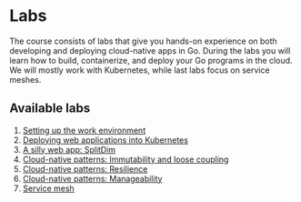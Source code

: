 # Labs

The course consists of labs that give you hands-on experience on both
developing and deploying cloud-native apps in Go. During the labs you
will learn how to build, containerize, and deploy your Go programs in
the cloud. We will mostly work with Kubernetes, while last labs focus
on service meshes.

## Available labs

1. [Setting up the work environment](01-setup/)
1. [Deploying web applications into Kubernetes](02-webapps/)
1. [A silly web app: SplitDim](03-splitdim/)
1. [Cloud-native patterns: Immutability and loose coupling](04-immutability/)
1. [Cloud-native patterns: Resilience](05-resilience/)
1. [Cloud-native patterns: Manageability](06-manageability/)
1. [Service mesh](07-service-mesh/)

<!-- Local Variables: -->
<!-- mode: markdown; coding: utf-8 -->
<!-- auto-fill-mode: nil -->
<!-- visual-line-mode: 1 -->
<!-- markdown-enable-math: t -->
<!-- End: -->
